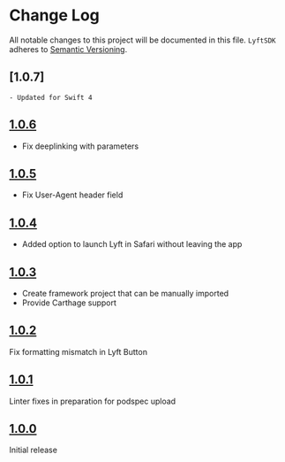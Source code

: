 # Change Log
All notable changes to this project will be documented in this file.
`LyftSDK` adheres to [Semantic Versioning](http://semver.org/).

## [1.0.7]
	
	- Updated for Swift 4

## [1.0.6](https://github.com/lyft/Lyft-iOS-sdk/releases/tag/1.0.6)

- Fix deeplinking with parameters

## [1.0.5](https://github.com/lyft/Lyft-iOS-sdk/releases/tag/1.0.5)

- Fix User-Agent header field

## [1.0.4](https://github.com/lyft/Lyft-iOS-sdk/releases/tag/1.0.4)

- Added option to launch Lyft in Safari without leaving the app 

## [1.0.3](https://github.com/lyft/Lyft-iOS-sdk/releases/tag/1.0.3)

- Create framework project that can be manually imported
- Provide Carthage support

## [1.0.2](https://github.com/lyft/Lyft-iOS-sdk/releases/tag/1.0.2)

Fix formatting mismatch in Lyft Button

## [1.0.1](https://github.com/lyft/Lyft-iOS-sdk/releases/tag/1.0.1)

Linter fixes in preparation for podspec upload

## [1.0.0](https://github.com/lyft/Lyft-iOS-sdk/releases/tag/1.0.0)

Initial release
